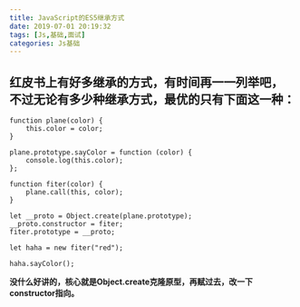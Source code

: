 ```yaml
---
title: JavaScript的ES5继承方式
date: 2019-07-01 20:19:32
tags: [Js,基础,面试]
categories: Js基础
---
```

红皮书上有好多继承的方式，有时间再一一列举吧，</br>不过无论有多少种继承方式，最优的只有下面这一种：
---
    function plane(color) {
        this.color = color;
    }

    plane.prototype.sayColor = function (color) {
        console.log(this.color);
    };

    function fiter(color) {
        plane.call(this, color);
    }

    let __proto = Object.create(plane.prototype);
    __proto.constructor = fiter;
    fiter.prototype = __proto;

    let haha = new fiter("red");

    haha.sayColor();
**没什么好讲的，核心就是Object.create克隆原型，再赋过去，改一下constructor指向。**
